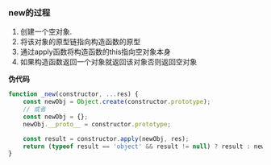 ### new的过程
1. 创建一个空对象.
2. 将该对象的原型链指向构造函数的原型
3. 通过apply函数将构造函数的this指向空对象本身
4. 如果构造函数返回一个对象就返回该对象否则返回空对象

**伪代码**
```js
function _new(constructor, ...res) {
    const newObj = Object.create(constructor.prototype);
    // 或者
    const newObj = {};
    newObj.__proto__ = constructor.prototype;

    const result = constructor.apply(newObj, res);
    return (typeof result == 'object' && result != null) ? result : newObj
}
```